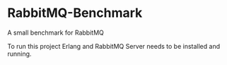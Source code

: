 # RabbitMQ-Benchmark
A small benchmark for RabbitMQ

To run this project Erlang and RabbitMQ Server needs to be installed and running.
